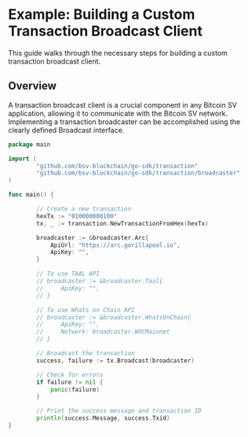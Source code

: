 # Example: Building a Custom Transaction Broadcast Client

This guide walks through the necessary steps for building a custom transaction broadcast client.

## Overview

A transaction broadcast client is a crucial component in any Bitcoin SV application, allowing it to communicate with the Bitcoin SV network. Implementing a transaction broadcaster can be accomplished using the clearly defined Broadcast interface.

``` go
package main

import (
        "github.com/bsv-blockchain/go-sdk/transaction"
        "github.com/bsv-blockchain/go-sdk/transaction/broadcaster"
)

func main() {

        // Create a new transaction
        hexTx := "010000000100"
        tx, _ := transaction.NewTransactionFromHex(hexTx)

        broadcaster := &broadcaster.Arc{
            ApiUrl: "https://arc.gorillapool.io",
            ApiKey: "",
        }

        // To use TAAL API
        // broadcaster := &broadcaster.Taal{
        //     ApiKey: "",
        // }

        // To use Whats on Chain API
        // broadcaster := &broadcaster.WhatsOnChain{
        //     ApiKey: "",
        //     Network: broadcaster.WOCMainnet
        // }

        // Broadcast the transaction
        success, failure := tx.Broadcast(broadcaster)

        // Check for errors
        if failure != nil {
            panic(failure)
        }

        // Print the success message and transaction ID
        println(success.Message, success.Txid)
}

```

